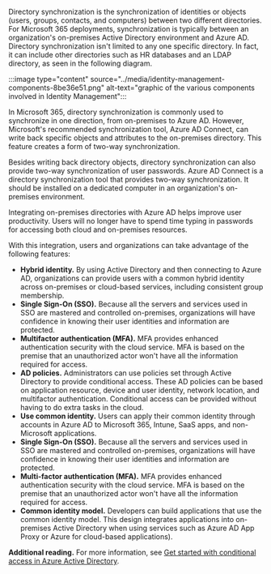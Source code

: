 Directory synchronization is the synchronization of identities or objects (users, groups, contacts, and computers) between two different directories. For Microsoft 365 deployments, synchronization is typically between an organization's on-premises Active Directory environment and Azure AD. Directory synchronization isn't limited to any one specific directory. In fact, it can include other directories such as HR databases and an LDAP directory, as seen in the following diagram.

:::image type="content" source="../media/identity-management-components-8be36e51.png" alt-text="graphic of the various components involved in Identity Management":::


In Microsoft 365, directory synchronization is commonly used to synchronize in one direction, from on-premises to Azure AD. However, Microsoft's recommended synchronization tool, Azure AD Connect, can write back specific objects and attributes to the on-premises directory. This feature creates a form of two-way synchronization.

Besides writing back directory objects, directory synchronization can also provide two-way synchronization of user passwords. Azure AD Connect is a directory synchronization tool that provides two-way synchronization. It should be installed on a dedicated computer in an organization's on-premises environment.

Integrating on-premises directories with Azure AD helps improve user productivity. Users will no longer have to spend time typing in passwords for accessing both cloud and on-premises resources.

With this integration, users and organizations can take advantage of the following features:

 -  **Hybrid identity.** By using Active Directory and then connecting to Azure AD, organizations can provide users with a common hybrid identity across on-premises or cloud-based services, including consistent group membership.
 -  **Single Sign-On (SSO).** Because all the servers and services used in SSO are mastered and controlled on-premises, organizations will have confidence in knowing their user identities and information are protected.
 -  **Multifactor authentication (MFA).** MFA provides enhanced authentication security with the cloud service. MFA is based on the premise that an unauthorized actor won't have all the information required for access.
 -  **AD policies.** Administrators can use policies set through Active Directory to provide conditional access. These AD policies can be based on application resource, device and user identity, network location, and multifactor authentication. Conditional access can be provided without having to do extra tasks in the cloud.
 -  **Use common identity.** Users can apply their common identity through accounts in Azure AD to Microsoft 365, Intune, SaaS apps, and non-Microsoft applications.
 -  **Single Sign-On (SSO).** Because all the servers and services used in SSO are mastered and controlled on-premises, organizations will have confidence in knowing their user identities and information are protected.
 -  **Multi-factor authentication (MFA).** MFA provides enhanced authentication security with the cloud service. MFA is based on the premise that an unauthorized actor won't have all the information required for access.
 -  **Common identity model.** Developers can build applications that use the common identity model. This design integrates applications into on-premises Active Directory when using services such as Azure AD App Proxy or Azure for cloud-based applications).

**Additional reading.** For more information, see [Get started with conditional access in Azure Active Directory](/azure/active-directory/active-directory-conditional-access-azure-portal-get-started).
